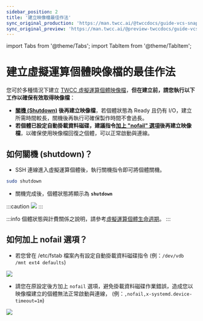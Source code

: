 ```yaml
---
sidebar_position: 2
title: '建立映像檔最佳作法'
sync_original_production: 'https://man.twcc.ai/@twccdocs/guide-vcs-snapshot-best-practice-zh'
sync_original_preview: 'https://man.twcc.ai/@preview-twccdocs/guide-vcs-snapshot-best-practice-zh'
---
```


import Tabs from '@theme/Tabs';
import TabItem from '@theme/TabItem';

# 建立虛擬運算個體映像檔的最佳作法

您可於多種情況下建立 [TWCC 虛擬運算個體映像檔](https://man.twcc.ai/@twccdocs/vcs-vds-instance-image-zh)，**但在建立前，請您執行以下工作以確保有效取得映像檔**：

- **[關機 (Shutdown)](#如何關機-shutdown？) 後再建立映像檔**，若個體狀態為 Ready 且仍有 I/O，建立所需時間較長，關機後再執行可確保製作時間不會過長。
- **若個體已設定自動掛載資料磁碟，建議指令[加上 "nofail" 選項](#如何加上-nofail-選項？)後再建立映像檔**，以確保使用映像檔回復之個體，可以正常啟動與連線。


## 如何關機 (shutdown)？

- SSH 連線進入虛擬運算個體後，執行關機指令即可將個體關機。 

```bash
sudo shutdown
```

- 關機完成後，個體狀態將顯示為 **`shutdown`**

:::caution
![](https://cos.twcc.ai/SYS-MANUAL/uploads/upload_d0a1329d89f244dfca9d602ef826b0dd.png)
:::

:::info
個體狀態與計費關係之說明，請參考[<ins>虛擬運算個體生命週期</ins>](https://www.twcc.ai/doc?page=concept-vcs-lifecycle)。
:::



## 如何加上 nofail 選項？

- 若您曾在 /etc/fstab 檔案內有設定自動掛載資料磁碟指令
(例：`/dev/vdb /mnt ext4 defaults`)

![](https://cos.twcc.ai/SYS-MANUAL/uploads/upload_09ddb7ad46cfae66dcb3fa7cb75244c0.png)

- 請您在原設定後方加上 `nofail` 選項，避免掛載資料磁碟作業錯誤，造成您以映像檔建立的個體無法正常啟動與連線，
(例：`,nofail,x-systemd.device-timeout=1m`)

![](https://cos.twcc.ai/SYS-MANUAL/uploads/upload_d82af67186cc021e21a4f4d59630cc4d.png)